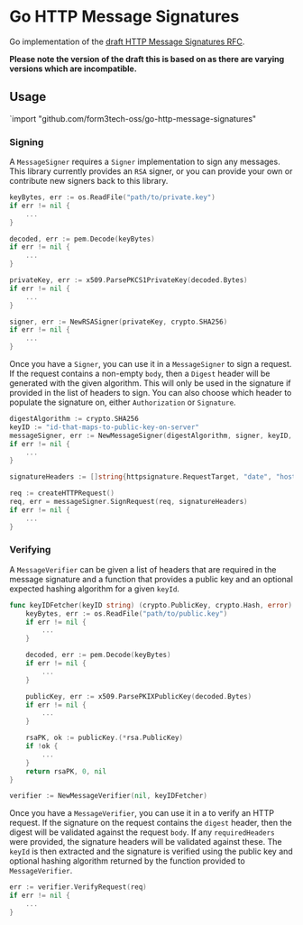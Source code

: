 # Go HTTP Message Signatures

Go implementation of the [draft HTTP Message Signatures RFC](https://www.ietf.org/archive/id/draft-cavage-http-signatures-12.txt). 

**Please note the version of the draft this is based on as there are varying versions which are incompatible.**

## Usage

`import "github.com/form3tech-oss/go-http-message-signatures"

### Signing

A `MessageSigner` requires a `Signer` implementation to sign any messages. This library currently provides an `RSA` signer, or you can provide your own or contribute new signers back to this library.

```go
keyBytes, err := os.ReadFile("path/to/private.key")
if err != nil {
    ...
}

decoded, err := pem.Decode(keyBytes)
if err != nil {
    ...
}

privateKey, err := x509.ParsePKCS1PrivateKey(decoded.Bytes)
if err != nil {
    ...
}

signer, err := NewRSASigner(privateKey, crypto.SHA256)
if err != nil {
    ...
}
```

Once you have a `Signer`, you can use it in a `MessageSigner` to sign a request. If the request contains a non-empty `body`, then a `Digest` header will be generated with the given algorithm. This will only be used in the signature if provided in the list of headers to sign. You can also choose which header to populate the signature on, either `Authorization` or `Signature`.

```go
digestAlgorithm := crypto.SHA256
keyID := "id-that-maps-to-public-key-on-server"
messageSigner, err := NewMessageSigner(digestAlgorithm, signer, keyID, httpsignatures.Authorization)
if err != nil {
    ...
}

signatureHeaders := []string{httpsignature.RequestTarget, "date", "host", "digest"}

req := createHTTPRequest()
req, err = messageSigner.SignRequest(req, signatureHeaders)
if err != nil {
    ...
}
```

### Verifying

A `MessageVerifier` can be given a list of headers that are required in the message signature and a function that provides a public key and an optional expected hashing algorithm for a given `keyId`.

```go
func keyIDFetcher(keyID string) (crypto.PublicKey, crypto.Hash, error) {
    keyBytes, err := os.ReadFile("path/to/public.key")
    if err != nil {
        ...
    }

    decoded, err := pem.Decode(keyBytes)
    if err != nil {
        ...
    }

    publicKey, err := x509.ParsePKIXPublicKey(decoded.Bytes)
    if err != nil {
        ...
    }

    rsaPK, ok := publicKey.(*rsa.PublicKey)
    if !ok {
        ...
    }
    return rsaPK, 0, nil
}

verifier := NewMessageVerifier(nil, keyIDFetcher)
```

Once you have a `MessageVerifier`, you can use it in a to verify an HTTP request. If the signature on the request contains the `digest` header, then the digest will be validated against the request `body`. If any `requiredHeaders` were provided, the signature headers will be validated against these. The `keyId` is then extracted and the signature is verified using the public key and optional hashing algorithm returned by the function provided to `MessageVerifier`.

```go
err := verifier.VerifyRequest(req)
if err != nil {
    ...
}
```